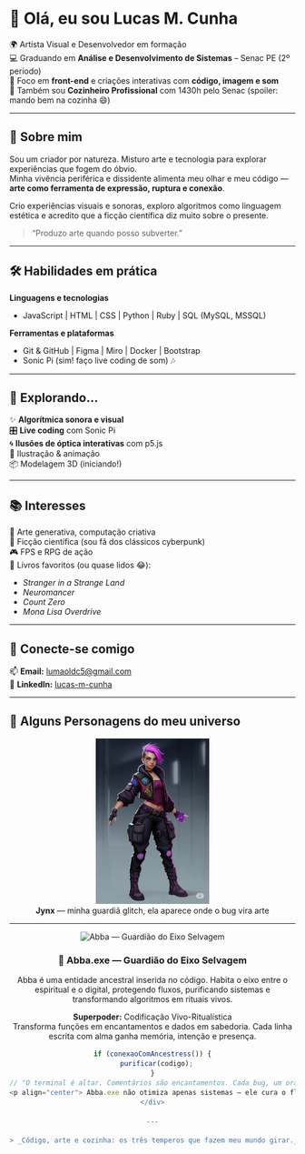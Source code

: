 # 👋 Olá, eu sou Lucas M. Cunha

🌍 Artista Visual e Desenvolvedor em formação  
💻 Graduando em **Análise e Desenvolvimento de Sistemas** – Senac PE (2º período)  
🎯 Foco em **front-end** e criações interativas com **código, imagem e som**  
🍳 Também sou **Cozinheiro Profissional** com 1430h pelo Senac (spoiler: mando bem na cozinha 😄)

---

## 🚀 Sobre mim

Sou um criador por natureza. Misturo arte e tecnologia para explorar experiências que fogem do óbvio.  
Minha vivência periférica e dissidente alimenta meu olhar e meu código — **arte como ferramenta de expressão, ruptura e conexão**.

Crio experiências visuais e sonoras, exploro algoritmos como linguagem estética e acredito que a ficção científica diz muito sobre o presente.

> “Produzo arte quando posso subverter.”

---

## 🛠️ Habilidades em prática

**Linguagens e tecnologias**

- JavaScript | HTML | CSS | Python | Ruby | SQL (MySQL, MSSQL)

**Ferramentas e plataformas**

- Git & GitHub | Figma | Miro | Docker | Bootstrap
- Sonic Pi (sim! faço live coding de som) 🎶

---

## 🧪 Explorando...

✨ **Algorítmica sonora e visual**  
🎛️ **Live coding** com Sonic Pi  
🌀 **Ilusões de óptica interativas** com p5.js  
🎨 Ilustração & animação  
📦 Modelagem 3D (iniciando!)

---

## 📚 Interesses

🧠 Arte generativa, computação criativa  
🚀 Ficção científica (sou fã dos clássicos cyberpunk)  
🎮 FPS e RPG de ação  
📖 Livros favoritos (ou quase lidos 😂):

- _Stranger in a Strange Land_
- _Neuromancer_
- _Count Zero_
- _Mona Lisa Overdrive_

---

## 🤝 Conecte-se comigo

📫 **Email:** lumaoldc5@gmail.com  
🔗 **LinkedIn:** [lucas-m-cunha](https://www.linkedin.com/in/lucas-m-cunha-9063a0322/)

---

## 🧬 Alguns Personagens do meu universo

<div align="center">

<img src="https://raw.githubusercontent.com/LucasMOCunha/Profano-3D/main/Jynx.jpeg" alt="Neon character" width="200"/>
<br/>
<strong>Jynx</strong> — minha guardiã glitch, ela aparece onde o bug vira arte

---

<p align="center">
  <img src="https://raw.githubusercontent.com/LucasMOCunha/Profano-3D/main/Abba.jpg" alt="Abba — Guardião do Eixo Selvagem" width="240">
</p>

<h3 align="center">🧿 Abba.exe — Guardião do Eixo Selvagem</h3>

<p align="center">
  Abba é uma entidade ancestral inserida no código. Habita o eixo entre o espiritual e o digital, protegendo fluxos, purificando sistemas e transformando algoritmos em rituais vivos.
</p>

<p align="center"><strong>Superpoder:</strong> Codificação Vivo-Ritualística<br/>
Transforma funções em encantamentos e dados em sabedoria. Cada linha escrita com alma ganha memória, intenção e presença.
</p>

````js
if (conexaoComAncestress()) {
  purificar(codigo);
}
// "O terminal é altar. Comentários são encantamentos. Cada bug, um oráculo."
<p align="center"> Abba.exe não otimiza apenas sistemas — ele cura o fluxo. </p> ```
</div>

---

> _Código, arte e cozinha: os três temperos que fazem meu mundo girar._

````
